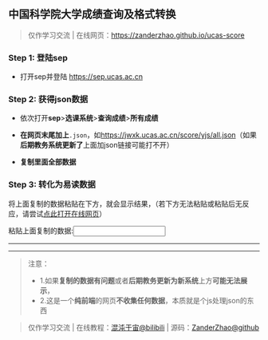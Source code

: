 ## 中国科学院大学成绩查询及格式转换

> 仅作学习交流 | 在线网页：<https://zanderzhao.github.io/ucas-score>




### Step 1: 登陆sep

+ 打开sep并登陆  <https://sep.ucas.ac.cn>



### Step 2: 获得json数据

+ 依次打开**sep**>**选课系统**>**查询成绩**>**所有成绩**

+ **在网页末尾加上**`.json`，如<https://jwxk.ucas.ac.cn/score/yjs/all.json>（如果**后期教务系统更新了**上面加json链接可能打不开）

+ **复制里面全部数据** 



### Step 3: 转化为易读数据

将上面复制的数据粘贴在下方，就会显示结果，（若下方无法粘贴或粘贴后无反应，请尝试[点此打开在线网页](https://zanderzhao.github.io/ucas-score)）

<form>
粘贴上面复制的数据:<input name="jwjson" type="password" oninput="OnInput (event)"
onpropertychange="OnPropChanged (event)" />
</form>
<hr/><p id="show"></p><hr/>
<script type="text/javascript" src="score.js" ></script>



> 注意：
>
> + 1.如果**复制的数据有问题**或者**后期教务更新为新系统**上方**可能无法展示**，
> + 2.这是一个**纯前端**的网页**不收集任何数据**，本质就是个js处理json的东西

> 仅作学习交流 | 在线教程：[混沌于宙@bilibili](https://www.bilibili.com/)   |   源码：[ZanderZhao@github](https://github.com/ZanderZhao/ucas-score) 



